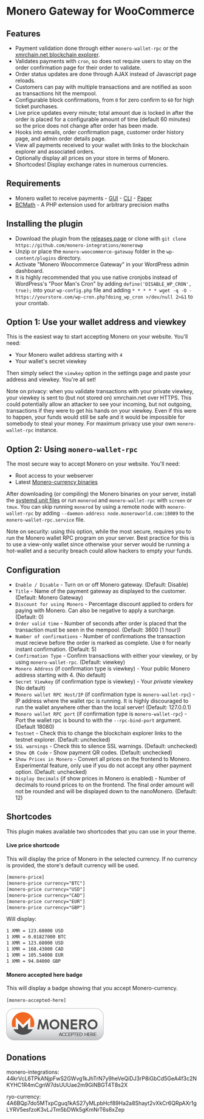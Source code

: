 # Monero Gateway for WooCommerce

## Features

* Payment validation done through either `monero-wallet-rpc` or the [xmrchain.net blockchain explorer](https://xmrchain.net/).
* Validates payments with `cron`, so does not require users to stay on the order confirmation page for their order to validate.
* Order status updates are done through AJAX instead of Javascript page reloads.
* Customers can pay with multiple transactions and are notified as soon as transactions hit the mempool.
* Configurable block confirmations, from `0` for zero confirm to `60` for high ticket purchases.
* Live price updates every minute; total amount due is locked in after the order is placed for a configurable amount of time (default 60 minutes) so the price does not change after order has been made.
* Hooks into emails, order confirmation page, customer order history page, and admin order details page.
* View all payments received to your wallet with links to the blockchain explorer and associated orders.
* Optionally display all prices on your store in terms of Monero.
* Shortcodes! Display exchange rates in numerous currencies.

## Requirements

* Monero wallet to receive payments - [GUI](https://github.com/monero-project/monero-gui/releases) - [CLI](https://github.com/monero-project/monero/releases) - [Paper](https://moneroaddress.org/)
* [BCMath](http://php.net/manual/en/book.bc.php) - A PHP extension used for arbitrary precision maths

## Installing the plugin

* Download the plugin from the [releases page](https://github.com/monero-integrations/monerowp) or clone with `git clone https://github.com/monero-integrations/monerowp`
* Unzip or place the `monero-woocommerce-gateway` folder in the `wp-content/plugins` directory.
* Activate "Monero Woocommerce Gateway" in your WordPress admin dashboard.
* It is highly recommended that you use native cronjobs instead of WordPress's "Poor Man's Cron" by adding `define('DISABLE_WP_CRON', true);` into your `wp-config.php` file and adding `* * * * * wget -q -O - https://yourstore.com/wp-cron.php?doing_wp_cron >/dev/null 2>&1` to your crontab.

## Option 1: Use your wallet address and viewkey

This is the easiest way to start accepting Monero on your website. You'll need:

* Your Monero wallet address starting with `4`
* Your wallet's secret viewkey

Then simply select the `viewkey` option in the settings page and paste your address and viewkey. You're all set!

Note on privacy: when you validate transactions with your private viewkey, your viewkey is sent to (but not stored on) xmrchain.net over HTTPS. This could potentially allow an attacker to see your incoming, but not outgoing, transactions if they were to get his hands on your viewkey. Even if this were to happen, your funds would still be safe and it would be impossible for somebody to steal your money. For maximum privacy use your own `monero-wallet-rpc` instance.

## Option 2: Using `monero-wallet-rpc`

The most secure way to accept Monero on your website. You'll need:

* Root access to your webserver
* Latest [Monero-currency binaries](https://github.com/monero-project/monero/releases)

After downloading (or compiling) the Monero binaries on your server, install the [systemd unit files](https://github.com/monero-integrations/monerowp/tree/master/assets/systemd-unit-files) or run `monerod` and `monero-wallet-rpc` with `screen` or `tmux`. You can skip running `monerod` by using a remote node with `monero-wallet-rpc` by adding `--daemon-address node.moneroworld.com:18089` to the `monero-wallet-rpc.service` file.

Note on security: using this option, while the most secure, requires you to run the Monero wallet RPC program on your server. Best practice for this is to use a view-only wallet since otherwise your server would be running a hot-wallet and a security breach could allow hackers to empty your funds.

## Configuration

* `Enable / Disable` - Turn on or off Monero gateway. (Default: Disable)
* `Title` - Name of the payment gateway as displayed to the customer. (Default: Monero Gateway)
* `Discount for using Monero` - Percentage discount applied to orders for paying with Monero. Can also be negative to apply a surcharge. (Default: 0)
* `Order valid time` - Number of seconds after order is placed that the transaction must be seen in the mempool. (Default: 3600 [1 hour])
* `Number of confirmations` - Number of confirmations the transaction must recieve before the order is marked as complete. Use `0` for nearly instant confirmation. (Default: 5)
* `Confirmation Type` - Confirm transactions with either your viewkey, or by using `monero-wallet-rpc`. (Default: viewkey)
* `Monero Address` (if confirmation type is viewkey) - Your public Monero address starting with 4. (No default)
* `Secret Viewkey` (if confirmation type is viewkey) - Your *private* viewkey (No default)
* `Monero wallet RPC Host/IP` (if confirmation type is `monero-wallet-rpc`) - IP address where the wallet rpc is running. It is highly discouraged to run the wallet anywhere other than the local server! (Default: 127.0.0.1)
* `Monero wallet RPC port` (if confirmation type is `monero-wallet-rpc`) - Port the wallet rpc is bound to with the `--rpc-bind-port` argument. (Default 18080)
* `Testnet` - Check this to change the blockchain explorer links to the testnet explorer. (Default: unchecked)
* `SSL warnings` - Check this to silence SSL warnings. (Default: unchecked)
* `Show QR Code` - Show payment QR codes. (Default: unchecked)
* `Show Prices in Monero` - Convert all prices on the frontend to Monero. Experimental feature, only use if you do not accept any other payment option. (Default: unchecked)
* `Display Decimals` (if show prices in Monero is enabled) - Number of decimals to round prices to on the frontend. The final order amount will not be rounded and will be displayed down to the nanoMonero. (Default: 12)

## Shortcodes

This plugin makes available two shortcodes that you can use in your theme.

#### Live price shortcode

This will display the price of Monero in the selected currency. If no currency is provided, the store's default currency will be used.

```
[monero-price]
[monero-price currency="BTC"]
[monero-price currency="USD"]
[monero-price currency="CAD"]
[monero-price currency="EUR"]
[monero-price currency="GBP"]
```
Will display:
```
1 XMR = 123.68000 USD
1 XMR = 0.01827000 BTC
1 XMR = 123.68000 USD
1 XMR = 168.43000 CAD
1 XMR = 105.54000 EUR
1 XMR = 94.84000 GBP
```


#### Monero accepted here badge

This will display a badge showing that you accept Monero-currency.

`[monero-accepted-here]`

![Monero Accepted Here](/assets/images/monero-accepted-here.png?raw=true "Monero Accepted Here")

## Donations

monero-integrations: 44krVcL6TPkANjpFwS2GWvg1kJhTrN7y9heVeQiDJ3rP8iGbCd5GeA4f3c2NKYHC1R4mCgnW7dsUUUae2m9GiNBGT4T8s2X

ryo-currency: 4A6BQp7do5MTxpCguq1kAS27yMLpbHcf89Ha2a8Shayt2vXkCr6QRpAXr1gLYRV5esfzoK3vLJTm5bDWk5gKmNrT6s6xZep
